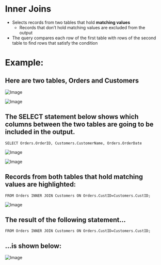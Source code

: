 # Inner Joins
- Selects records from two tables that hold **matching values**
  - Records that don’t hold matching values are excluded from the output
- The query compares each row of the first table with rows of the second table to find rows that satisfy the condition

# Example:

## Here are two tables, Orders and Customers

![Image](https://lh3.googleusercontent.com/ljyc3gbta35hTijzIMhrS1B52L3jCPA1tSopR3COVvd9aTN97Khf32mcIiVIKZiBSYlZcaepNBaSxSMWgfOLf_XdRXIl6n5qOuMtw82PFTm1coisVisQ_DTjJsz6tbjG0t1pJBM27eRC_O7w3JMDzROx6tQsDdDRuHCHT5SAicjSXeh9ufsADKfBh-R2zINW21PJLV5T-Y4bIIesqiWsYfZZmjCKNm6ISVqw-sJJvjibeG9bU2QpNYK4DMLSlAAap1EwwYvu5KmnWRsWGqrbjo37DFy4bs3dKuMsNA0HFMsVSBBywaINyawI_Ab-iYjuL5zkrq5wPrslbBNVNl81Dfg-fw06CDpceWGk0Vnm1d3TgZqpjez22qHoXsHTXCYkQuXiebIk_VYzsozJNYLBPHBAwB7pPYdTu0uvTVBQXkC-bajZyGRNW4DMW2ID0uTA_nBWShObOppvSxsmff21JSSBK5AFXiG_eJ_xzpM_8TwmT8pP_lsMBLtNRR77XUMSNB028xfBm0kM1htBejDX4rtwEc5YcANQd--Wm6KBciU9Y2nnCqVOM1XQoJ0oEJdpD_CQlaAPMtt-YxJY4anZWtXwBCHkBXQ2o_5Q5Qu3QaTeQKiv1pgPCOtpry9aLBa5NKYNoukBiAlckfV2fCsqNYna1zJGtCFu=w364-h147-no)

![Image](https://lh3.googleusercontent.com/RisAPk3UDtQktyGgNwKC8KqY_dfp1MMqpsqnISzfyL8BxvPUgeTHjezev5Layw0GRl2oUS1E_Z2KrTCb-RbAgWGz8aDIPEMebjpiWsWyp3SVUXEGsF0sUoxbZgJdQBVsLJpHk-SArV1MkLnXb82n4zs1OIo9rXz-_Bv1YsXvpIERbfYDQmXq6FKe8_s6oYMklafgdjZixIuzKvCXOB-3RRzB-RxadMyfhPOLZBJkBee2HMqE3gIOanoJyeRiyo_weItqtedZezE3iBDc9omMjr3um3QtFrb5dbWIXzRyoPGISPdbiB38ksIh2Oa8gZAY_03xLqnNw_jSV5vG9tzXJxr0fn2LCD_Zn6x9SLCORH4dSsSW_BxffwEH0JijkOwAb-zXZo4F-JqfgTPATmrBOJ5hTXZ3vcHzzjVCrdZdKkmR52SCO-tOD47-Ct4bx-D4gCNNG8AdXVYv9ahm6UZQrlbD6zxXLp1cCRrPJ6OH0pTipk6rvZAWAsYHvhZ-40u0aQ_cTxyvH1iw2pTcucEvLxipkMer_dSUdQ0ZxEp46IBxPoBOiNTaFatZArECoqGUYy28vhBcyohJCY_QYjEwEPHujw9Xzty_3HmjMoq2StvYiMOehqk7UMPYBVd5gSpPaEEflUZIzyR1XeuONIDyw2taqWbKUPDC=w812-h147-no)

## The **SELECT** statement below shows which columns between the two tables are going to be included in the output.
```
SELECT Orders.OrderID, Customers.CustomerName, Orders.OrderDate
```

![Image](https://lh3.googleusercontent.com/-_ReRnvFzoj7bSNTJimjs0_xD-4uVbWX5NsUI5w39CYM2HMBlzYVPFnaDBvdb44NsGuQS2oeFKsQZ5jmUq2NEB2PLe48dnTO7Lec7T26CORnnZmPJpXG1TGHfQkz4YVqU-b9bqDtU4NgsjL9w5YeaBSz3fYGenQ96uPvYG_BIzB3r3Vz6zs9kyqSaXtWGB56bQ2NXh2wusMhLCBSyyh-rLTJIemN3DE6FGJ6VylsfBXCbkOR6nSKUYp2n3OJqceTVQm2DhaRy31gwEAWB335PxMZCAdXAClKfA3YeTTdOl3J-6-Nr0-uW4hjCvv2KT6g-Wh9kK0bY9334DZ484Cco92ozfB3D3ieWxuS2x8lFtKN4fQrA5zFECzW9bYp9xvDl1usucrKIwHKSevkVxK6To887KnZAQQ221IaRlxQMLf1Qz7dskW8dBI4uxBSSdtmQe9PisbC1Rt5wtZMZyMSi0Hr6ekDTy4s_MB1FwrHqNhqbzfSuxYVH8eAoy7ufpNIWuNaDuarPZAb2J6lLwa2ZUO424kyQ6CDwwh-Q3bRanFB3HVXca1_IKqUWUloTHrhQs-mngBnrr6U40FUQy4qQUu-IZmwPYS3QdjA3qHzs0wcEilAcLw2E0R1YjHfiOld01aNcbaqCF6LTiilFBiaRCVajz0avj6d=w376-h147-no)

![Image](https://lh3.googleusercontent.com/xuDlVE8arBCH7VaX0arAaXPJWFiC86iqdZAlKLVGfyoEBD6HPHdFqKUXvTj8acankhQPz78iM766CB9RTqNw9SRNvBRX-iLw9ZFFu9iO2a73VXvbwgwt9jGToe8_3dRTnTAI6baE6b69KzGKaKH-izqrU7Q3ZnxEx7iy8OFV6U_YYL8benMcBqsXTHxFSZ1PMmd1Xc-_74hI4_gmO0QgNJdEeBAS9y3D52tt3sGpHPdsfoZd4V2xf1yk_69pLcfMwQqFYqTD2EU5coNODwdzcpm94JfPEj0Cnc6fqODh6GavR-5xP9sbI8osfJNCqo1e-XH6oS_eBBsVKI75kmO9w3Km_6X5WsHfrBdn3e-r3qFNdhSPIaobdrK63uOChT-pf9MelPK3GUz9nZuaqtZ7h2qenGWJFUB99IFfeRNQgxTIsS0kHRMAtfuxKtTx7QcbUpqoVMuwktO5z92Hl1qkKjUEaNNn0dDRiws4T4K182AXdNDEwMljV2KpmZS8Anr35IWmIGKeRgNbzQt1OFFrWJ3lpffPmSDSKkRESo8W3wnlA7w7UTDh9zV4u0V-KpJugR7WbuFDA0bozlz-18-2W7eTwqaLFI4Hr1rY1ZPi96VYT4DkJcS_2yL6aTUHbkdx1w0Q3omiFJEGviWmIzPqCUh-PwibyNaJ=w797-h145-no)

## Records from both tables that hold matching values are highlighted:
```
FROM Orders INNER JOIN Customers ON Orders.CustID=Customers.CustID;
```

![Image](https://lh3.googleusercontent.com/n7FLlmq-FYZ_0NJFpJxkuIQSe6xdhBE0E9n-pkVL7Nn0g-3YSKgqQdekENOOOSjDiX4Q6lwtXJrSLcJgnonovjhoyYUSuUOodpJE-B7IVbpL5Z45JsRZP-39_nGoT_iijY4EXEfzAsUGYOjAtSMJaoL7UbHRt20oldctNAF5ulC10JL_RZicxcFbFymwZk8x2azoT2s_EILZjzmicGykuYaNgXm6-pmBhPEbwpyvNVjotADRts0lw7NBei1nPpew-9X8n2n_LgsLBvs97E_SrRZ4m3Vtx_3rXWfRp6R6T1Zul7EjtaY4Q00fxjgN41imlupDnqgO4PS0vOdnYSyiT-sPexNNAYQ0A8zDbQRwaYvULvtx13fZR80uyZ14BhKxjvSJqnlVN7dD9o5pZ4_ViIxd7c_xXP7sqFfqnwKcTj_twLXmu2M9Zj9OaFsMkxM2hLxrRmkUuXzNs-8-rcND9RNGaqc_oHfHhYbCzxiyCt8yBMWmZusMQBGGBOpvdxhF7BEWPVuofB5E575t8jwPUETcqrocSPlELn0K1TQB3UfpetWZVqx62sWLrINlY3d5kkY4DkZnn9tqAJMh2RjgfLmWD2yhIN-jwdD7SB2J7dYtFOtNgeztpAhpAOlskAUbeNkIB57Eyq-nImpdqaRw1mnK0pouPwCI=w1284-h157-no)

## The result of the following statement...
```SELECT Orders.OrderID, Customers.CustomerName, Orders.OrderDate 
FROM Orders INNER JOIN Customers ON Orders.CustID=Customers.CustID;
```
## ...is shown below:
![Image](https://lh3.googleusercontent.com/d0RjDNLbSjRj4mapA_GXRVi88Xn51rzVuAj3-EkBCNNosTnvHqm8k8kqoZipOrEGCLQKoUj7JnyLE0vGt73Jiz1X-QShoc2pnXqsGShVegPphTyPxvNb-5zOCc7Bfj8YwQDo5XvNLBBTbs0TAxdfPF3N4HXswg7flanzLXjkljawCsvjZmD9N1ttY6gtvjeiMgmNZo0TGX9JRjA4PDPpNiG8hjtUQJYEDY1ZCPffVlKhIud-5Y8yGYunleNj5-lZU_GmNN20ph_inpb8NrChf9O0ujmH3bILcVCYw1diSPfsV3ve6JxOBumvht4VfSGT8iiz1pM5YBYxMMDhDo9_5mGiPNtaJjMGD0-BtHIZcSVkYayfdJtGtn5UmHVZt0yoH1D8--v4LeOghhrQZDkGWbLwg6v4MiSPZkfG5sTU6-NCxSH1ncc_GwdnVbQWWD2biiIkdNSewes-loRb5YAMJbG4nSIMQvsTlQEz__tV-aPxQ6Y7b40nGGzhIiYJ9eE4mHK3oDWFnvNFVY1RGR4rqcMSShGP5dwzncfMARSXM0876T6olsLfeylH18Ns2k3b7i0VXA6GMRqS_fUF47RN_IRC_21tlcNR8UU13ah1deYHSMlEm96kFnbVHX1fCX9JojZuDi6WIQmJF3w7OXQNoA9P0G6qOEsk=w1090-h160-no)

